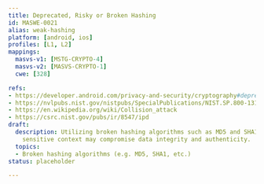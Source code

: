 ```yaml
---
title: Deprecated, Risky or Broken Hashing
id: MASWE-0021
alias: weak-hashing
platform: [android, ios]
profiles: [L1, L2]
mappings:
  masvs-v1: [MSTG-CRYPTO-4]
  masvs-v2: [MASVS-CRYPTO-1]
  cwe: [328]

refs:
- https://developer.android.com/privacy-and-security/cryptography#deprecated-functionality
- https://nvlpubs.nist.gov/nistpubs/SpecialPublications/NIST.SP.800-131Ar2.pdf
- https://en.wikipedia.org/wiki/Collision_attack
- https://csrc.nist.gov/pubs/ir/8547/ipd
draft:
  description: Utilizing broken hashing algorithms such as MD5 and SHA1 in a security
    sensitive context may compromise data integrity and authenticity.
  topics:
  - Broken hashing algorithms (e.g. MD5, SHA1, etc.)
status: placeholder

---
```


